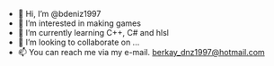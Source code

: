 - 👋 Hi, I’m @bdeniz1997
- 👀 I’m interested in making games
- 🌱 I’m currently learning C++, C# and hlsl
- 💞️ I’m looking to collaborate on ...
- 📫 You can reach me via my e-mail. berkay_dnz1997@hotmail.com

<!---
bdeniz1997/bdeniz1997 is a ✨ special ✨ repository because its `README.md` (this file) appears on your GitHub profile.
You can click the Preview link to take a look at your changes.
--->
